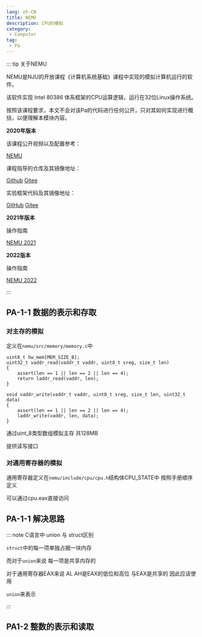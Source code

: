 ```yaml
---
lang: zh-CN
title: NEMU
description: CPU的模拟
category: 
 - Computer
tag:
 - Pa
---
```


::: tip 关于NEMU

NEMU是NJU的开放课程《计算机系统基础》课程中实现的模拟计算机运行的软件。

该软件实现 Intel 80386 体系框架的CPU运算逻辑，运行在32位Linux操作系统。

按照该课程要求，本文不会对该Pa的代码进行任何公开，只对其如何实现进行概括，以便理解本模块内容。

**2020年版本**

该课程公开视频以及配置参考：

[NEMU](https://www.bilibili.com/video/BV1a7411w7tC/)

课程指导的仓库及其镜像地址：

[Github](http://github.com/ics-nju-wl/icspa-public-guide)       [Gitee](https://gitee.com/wlicsnju/icspa-public-guide)

实验框架代码及其镜像地址：

[GitHub](http://github.com/ics-nju-wl/icspa-public)       [Gitee](https://gitee.com/wlicsnju/icspa-public)

**2021年版本**

操作指南

[NEMU 2021](https://nju-projectn.github.io/ics-pa-gitbook/ics2021/index.html)

**2022版本**

操作指南

[NEMU 2022](https://nju-projectn.github.io/ics-pa-gitbook/ics2022/)

:::

## PA-1-1 数据的表示和存取

### 对主存的模拟

定义在`nemu/src/memory/memory.c`中

```
uint8_t hw_mem[MEM_SIZE_B];
uint32_t vaddr_read(vaddr_t vaddr, uint8_t sreg, size_t len)
{
	assert(len == 1 || len == 2 || len == 4);
	return laddr_read(vaddr, len);
}

void vaddr_write(vaddr_t vaddr, uint8_t sreg, size_t len, uint32_t data)
{
	assert(len == 1 || len == 2 || len == 4);
	laddr_write(vaddr, len, data);
}
```

通过uint_8类型数组模拟主存 共128MB

提供读写接口

### 对通用寄存器的模拟

通用寄存器定义在`nemu/include/cpu/cpu.h`结构体CPU_STATE中 按照手册顺序定义

可以通过cpu.eax直接访问

## PA-1-1 解决思路

::: note C语言中 union 与 struct区别

`struct`中的每一项单独占据一块内存

而对于`union`来说 每一项是共享内存的

对于通用寄存器EAX来说 AL AH是EAX的低位和高位 与EAX是共享的 因此应该使用

`union`来表示

:::

## PA1-2 整数的表示和读取
